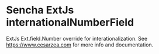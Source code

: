 # Sencha ExtJs internationalNumberField
ExtJs Ext.field.Number override for interationalization. See https://www.cesarzea.com for more info and documentation.
